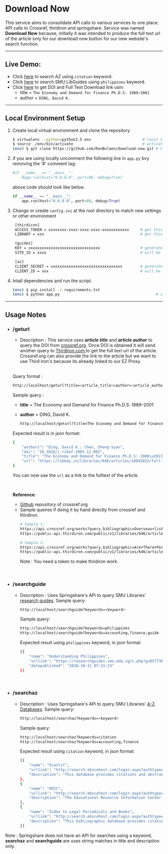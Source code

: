 # Download Now
This service aims to consolidate API calls to various services to one place. API calls to Crossref, thirdiron and springshare. Service was named **Download Now** because, initially it was intended to produce the full text url of the article only for our download now button for our new website's search function.

<hr>

## Live Demo:
* Click [here](https://dlnow.azurewebsites.net/searchaz?keywords=citation) to search AZ using ```citation``` keyword.
* Click [here](https://dlnow.azurewebsites.net/searchguide?keywords=philippines) to search SMU LibGuides using ```philippines``` keyword.
* Click [here](https://dlnow.azurewebsites.net/geturl?title=The%20Economy%20and%20Demand%20for%20Finance%20Ph.D.S:%201989%E2%80%932001&author=DING,%20David%20K.) to get DOI and Full Text Download link usin:
  * title = ```The Economy and Demand for Finance Ph.D.S: 1989–2001```
  * author = ```DING, David K.```

<hr>

## Local Environment Setup
1. Create local virtual environment and clone the repository
    ```bash
    $ virtualenv --python=python3.5 env                       # local virtual environment
    $ source ./env/bin/activate                               # activate the env; use deactivate to close env
    (env) $ git clone https://github.com/RonBulaon/download-now.git # CLone the repository
    ```
2. if you are using locally uncomment the following line in ```app.py``` bvy removing the '#' comment tag:
    ```python
    #if __name__ == "__main__":                 
        #app.run(host="0.0.0.0", port=80, debug=True) 
    ```
    above code should look like below.
    ```python
    if __name__ == "__main__":
        app.run(host="0.0.0.0", port=80, debug=True) 
    ```
3. Change or create ```config.ini``` at the root directory to match new settings or other environment
   ```bash
    [thirdiron]
    ACCESS_TOKEN = xxxxxxxx-xxxx-xxxx-xxxx-xxxxxxxxxxxx     # get this from thirdiron
    LIBRARY = xxx                                           # get this from thirdiron

    [guides]
    KEY = xxxxxxxxxxxxxxxxxxxxxxxxxxxxxxxx                  # generate this from springshare  
    SITE_ID = xxxx                                          # will be supplied by springshare together with the key

    [az]
    CLIENT_SECRET = xxxxxxxxxxxxxxxxxxxxxxxxxxxxxxxx        # generate this from springshare  
    CLIENT_ID = xxx                                         # will be supplied by springshare together with the key
   ```
4. Intall dependencies and run the script.
    ```bash
    (env) $ pip install -r requirements.txt
    (env) $ python app.py                                           # start app
    ```

<hr>

## Usage Notes
* ### /geturl
  * Description : This service uses ***article title*** and ***article author*** to query the DOI from [crossref.org](https://crossref.org/). Once DOI is obtained it will send another query to [ThirdIron.com ](https://thirdiron.com/)to get the full text url of the article. Crossref.org can also provide the link to the article but we want to use Third Iron's because its already linked to our EZ Proxy. 
  <br>

    Query format :
    ```bash
    http://localhost/geturl?title=<article_title>&author=<article_author>
    ```
    
    Sample query :
    * **title** = The Economy and Demand for Finance Ph.D.S: 1989–2001
    * **author** = DING, David K.
    
        ```bash
        http://localhost/geturl?title=The Economy and Demand for Finance Ph.D.S: 1989–2001&author=DING, David K.
        ``` 
        
    Expected result is in json format:
    ```bash
    {
        "authors": "Ding, David K.; Chen, Sheng-Syan",
        "doi": "10.1016/j.ribaf.2003.12.003",
        "title": "The Economy and Demand for Finance Ph.D.S: 1989\u20132001",
        "url": "https://libkey.io/libraries/646/articles/18842023/full-text-file?utm_source=api_62"
    }    
    ```
    You can now use the ```url``` as a link to the fulltext of the article. 
    
    <br>

    **Reference**:
    * [Github](https://github.com/CrossRef/rest-api-doc) repository of crossref.org
    * Sample queires if doing it by hand directly from crossref and thirdiron.
        ```bash
        # Sample 1: 
        https://api.crossref.org/works?query.bibliographic=Overseas+listing+location+and+cost+of+capital+Evidence+from+Chinese+firms+listed+in+Hong+Kong+Singapore+and+the+United+States&query.author=LI
        https://public-api.thirdiron.com/public/v1/libraries/646/articles/doi/10.1080/1540496X.2018.1436436?access_token=<token>

        # Sample 2: 
        https://api.crossref.org/works?query.bibliographic=Are+There+Permanent+Valuation+Gains+to+Overseas+Listing&query.author=Sarkissian
        https://public-api.thirdiron.com/public/v1/libraries/646/articles/doi/10.1093/rfs/hhn003?access_token=<token> 
        ```
        Note : You need a token to make thirdiron work.
<br> 

* ### /searchguide
  * Description : Uses Springshare's APi to query SMU Libraries' [research guides](https://researchguides.smu.edu.sg/). Sample query:
      ```bash
      http://localhost/searchguide?keywords=<keyword>
      ```
      Sample query:
      ```bash
      http://localhost/searchguide?keywords=philippines
      http://localhost/searchguide?keywords=accounting,finance,guide
      ```

      Expected result using ```philippines``` keyword, in json format:
      ```bash
      [{
          "name": "Understanding Philippines",
          "urllink": "https://researchguides.smu.edu.sg/c.php?g=857736",
          "datepublished": "2018-10-11 07:31:23"
      }]
      ```
<br>

* ### /searchaz
  * Description : Uses Springshare's APi to query SMU Libraries' [A-Z Databases](https://researchguides.smu.edu.sg/az.php). Sample query:
    ```bash
    http://localhost/searchaz?keywords=<keyword>
    ```
    Sample query:
    ```bash
    http://localhost/searchaz?keywords=citation
    http://localhost/searchaz?keywords=accounting,finance
    ```

    Expected result using ```citation``` keyword, in json format:
    ```bash
    [{
        "name": "Econlit",
        "urllink": "http://search.ebscohost.com/login.aspx?authtype=ip,uid&profile=ehost&defaultdb=ecn",
        "description": "This database provides citations and abstracts to economic research from 1969. It is produced by the American Economic Association. It includes journal articles, books, collective volume articles, dissertations, working papers and book reviews. Use EconLit to find relevant articles for all fields in economics, such as econometrics, economic forecasting, environmental economics, finance, monetary theory and urban economics. Check the Classification Codes which is useful for EconLit Advanced Search."
    }, 
    {
        "name": "ERIC",
        "urllink": "http://search.ebscohost.com/login.aspx?authtype=ip,uid&profile=ehost&defaultdb=eric",
        "description": "The Educational Resource Information Center (ERIC) provides full text, abstracts or citations of documents and journal articles on education research and practice."
    }, 
    {
        "name": "Index to Legal Periodicals and Books",
        "urllink": "http://search.ebscohost.com/login.aspx?authtype=ip,uid&profile=ehost&defaultdb=lbp",
        "description": "This bibliographic database provides citations of articles from legal periodicals and indexes law books. It covers all areas of jurisprudence, court decisions, legislation, and original scholarship. Data starts from 1981 to present."
    }]
    ```


Note : Springshare does not have an API for searches using a keyword, **searchaz** and **searchguide** are uses string matches in title and description only.
